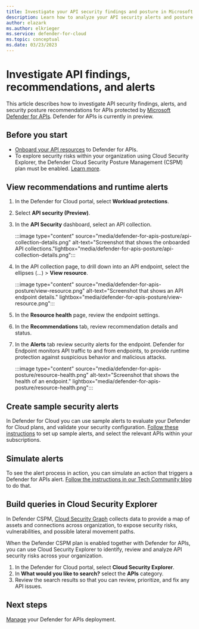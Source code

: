 ```yaml
---
title: Investigate your API security findings and posture in Microsoft Defender for Cloud
description: Learn how to analyze your API security alerts and posture in Microsoft Defender for Cloud
author: elazark
ms.author: elkrieger
ms.service: defender-for-cloud
ms.topic: conceptual
ms.date: 03/23/2023
---
```

# Investigate API findings, recommendations, and alerts

This article describes how to investigate API security findings, alerts, and security posture recommendations for APIs protected by [Microsoft Defender for APIs](defender-for-apis-introduction.md). Defender for APIs is currently in preview.

## Before you start

- [Onboard your API resources](defender-for-apis-deploy.md) to Defender for APIs.
- To explore security risks within your organization using Cloud Security Explorer, the Defender Cloud Security Posture Management (CSPM) plan must be enabled. [Learn more](concept-cloud-security-posture-management.md).

## View recommendations and runtime alerts

1. In the Defender for Cloud portal, select **Workload protections**.
1. Select **API security (Preview)**.
1. In the **API Security** dashboard, select an API collection.

    :::image type="content" source="media/defender-for-apis-posture/api-collection-details.png" alt-text="Screenshot that shows the onboarded API collections."lightbox="media/defender-for-apis-posture/api-collection-details.png":::

1. In the API collection page, to drill down into an API endpoint, select the ellipses (...) > **View resource**.

     :::image type="content" source="media/defender-for-apis-posture/view-resource.png" alt-text="Screenshot that shows an API endpoint details." lightbox="media/defender-for-apis-posture/view-resource.png":::

1. In the **Resource health** page, review the endpoint settings.
1. In the **Recommendations** tab, review recommendation details and status.
1. In the **Alerts** tab review security alerts for the endpoint. Defender for Endpoint monitors API traffic to and from endpoints, to provide runtime protection against suspicious behavior and malicious attacks.

    :::image type="content" source="media/defender-for-apis-posture/resource-health.png" alt-text="Screenshot that shows the health of an endpoint." lightbox="media/defender-for-apis-posture/resource-health.png":::

## Create sample security alerts

In Defender for Cloud you can use sample alerts to evaluate your Defender for Cloud plans, and validate your security configuration. [Follow these instructions](alert-validation.md#generate-sample-security-alerts) to set up sample alerts, and select the relevant APIs within your subscriptions.

## Simulate alerts

To see the alert process in action, you can simulate an action that triggers a Defender for APIs alert. [Follow the instructions in our Tech Community blog](https://techcommunity.microsoft.com/t5/microsoft-defender-for-cloud/validating-microsoft-defender-for-apis-alerts/ba-p/3803874) to do that.

## Build queries in Cloud Security Explorer

In Defender CSPM, [Cloud Security Graph](concept-attack-path.md) collects data to provide a map of assets and connections across organization, to expose security risks, vulnerabilities, and possible lateral movement paths.

When the Defender CSPM plan is enabled together with Defender for APIs, you can use Cloud Security Explorer to identify, review and analyze API security risks across your organization. 

1. In the Defender for Cloud portal, select **Cloud Security Explorer**.
1. In **What would you like to search?** select the **APIs** category. 
1. Review the search results so that you can review, prioritize, and fix any API issues.


## Next steps

[Manage](defender-for-apis-manage.md) your Defender for APIs deployment.



